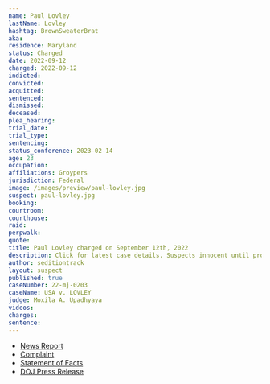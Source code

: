 ```yaml
---
name: Paul Lovley
lastName: Lovley
hashtag: BrownSweaterBrat
aka:
residence: Maryland
status: Charged
date: 2022-09-12
charged: 2022-09-12
indicted:
convicted:
acquitted:
sentenced:
dismissed:
deceased:
plea_hearing:
trial_date:
trial_type:
sentencing:
status_conference: 2023-02-14
age: 23
occupation:
affiliations: Groypers
jurisdiction: Federal
image: /images/preview/paul-lovley.jpg
suspect: paul-lovley.jpg
booking:
courtroom:
courthouse:
raid:
perpwalk:
quote:
title: Paul Lovley charged on September 12th, 2022
description: Click for latest case details. Suspects innocent until proven guilty.
author: seditiontrack
layout: suspect
published: true
caseNumber: 22-mj-0203
caseName: USA v. LOVLEY
judge: Moxila A. Upadhyaya
videos:
charges:
sentence:
---
```

- [News Report](https://www.nbcnews.com/politics/justice-department/members-far-right-group-america-first-charged-connection-jan-6-riot-rcna48664)
- [Complaint](https://www.justice.gov/usao-dc/case-multi-defendant/file/1536791/download)
- [Statement of Facts](https://www.justice.gov/usao-dc/case-multi-defendant/file/1536796/download)
- [DOJ Press Release](https://www.justice.gov/usao-dc/pr/virginia-man-arrested-felony-and-misdemeanor-charges-actions-during-jan-6-capitol-breach)

